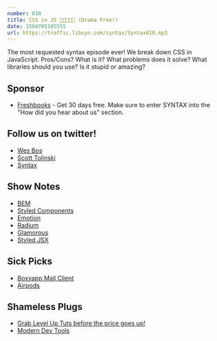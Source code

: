 ```yaml
---
number: 010
title: CSS in JS 💅👩‍🎤💁🚒 (Drama Free!)
date: 1504705105555
url: https://traffic.libsyn.com/syntax/Syntax010.mp3
---
```


The most requested syntax episode ever! We break down CSS in JavaScript. Pros/Cons? What is it? What problems does it solve? What libraries should you use? Is it stupid or amazing?

## Sponsor

- [Freshbooks](https://freshbooks.com/syntax) - Get 30 days free. Make sure to enter SYNTAX into the "How did you hear about us" section.

## Follow us on twitter!

- [Wes Bos](https://twitter.com/wesbos)
- [Scott Tolinski](https://twitter.com/stolinski)
- [Syntax](https://twitter.com/SyntaxFM)

## Show Notes

- [BEM](http://getbem.com/)
- [Styled Components](https://www.styled-components.com/)
- [Emotion](https://github.com/tkh44/emotion)
- [Radium](https://github.com/FormidableLabs/radium)
- [Glamorous](https://github.com/paypal/glamorous)
- [Styled JSX](https://github.com/zeit/styled-jsx)

## Sick Picks

- [Boxyapp Mail Client](http://www.boxyapp.co/)
- [Airpods](http://amzn.to/2wFYNpc)

## Shameless Plugs

- [Grab Level Up Tuts before the price goes up!](https://www.leveluptutorials.com/)
- [Modern Dev Tools](https://moderndevtools.com/)
